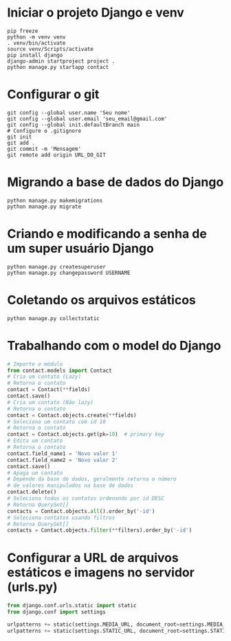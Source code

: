 # Iniciar o projeto Django e venv

```shell
pip freeze
python -m venv venv
. venv/bin/activate
source venv/Scripts/activate
pip install django
django-admin startproject project .
python manage.py startapp contact
```



# Configurar o git

```shell
git config --global user.name 'Seu nome'
git config --global user.email 'seu_email@gmail.com'
git config --global init.defaultBranch main
# Configure o .gitignore
git init
git add .
git commit -m 'Mensagem'
git remote add origin URL_DO_GIT
```

# Migrando a base de dados do Django

```shell
python manage.py makemigrations
python manage.py migrate
```

# Criando e modificando a senha de um super usuário Django

```shell
python manage.py createsuperuser
python manage.py changepassword USERNAME
```

# Coletando os arquivos estáticos

```shell
python manage.py collectstatic
```

# Trabalhando com o model do Django

```python
# Importe o módulo
from contact.models import Contact
# Cria um contato (Lazy)
# Retorna o contato
contact = Contact(**fields)
contact.save()
# Cria um contato (Não lazy)
# Retorna o contato
contact = Contact.objects.create(**fields)
# Seleciona um contato com id 10
# Retorna o contato
contact = Contact.objects.get(pk=10)  # primary key
# Edita um contato
# Retorna o contato
contact.field_name1 = 'Novo valor 1'
contact.field_name2 = 'Novo valor 2'
contact.save()
# Apaga um contato
# Depende da base de dados, geralmente retorna o número
# de valores manipulados na base de dados
contact.delete()
# Seleciona todos os contatos ordenando por id DESC
# Retorna QuerySet[]
contacts = Contact.objects.all().order_by('-id')
# Seleciona contatos usando filtros
# Retorna QuerySet[]
contacts = Contact.objects.filter(**filters).order_by('-id')
```

# Configurar a URL de arquivos estáticos e imagens no servidor (urls.py)

```python
from django.conf.urls.static import static
from django.conf import settings

urlpatterns += static(settings.MEDIA_URL, document_root=settings.MEDIA_ROOT)
urlpatterns += static(settings.STATIC_URL, document_root=settings.STATIC_ROOT)
```